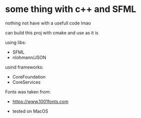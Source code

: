 # some thing with c++ and SFML
nothing not have with a usefull code 
lmao

can build this proj with cmake
and use as it is

using libs:
- SFML
- nlohmann/JSON

usind frameworks:
- CoreFoundation
- CoreServices

Fonts was taken from:
- https://www.1001fonts.com

- tested on MacOS

```
